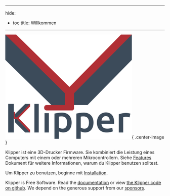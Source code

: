 ***

hide:

- toc title: Willkommen

***

![](img/klipper-logo.png){ .center-image }

Klipper ist eine 3D-Drucker Firmware. Sie kombiniert die Leistung eines Computers mit einem oder mehreren Mikrocontrollern. Siehe [Features](Features.md) Dokument für weitere Informationen, warum du Klipper benutzen solltest.

Um Klipper zu benutzen, beginne mit [Installation](Installation.md).

Klipper is Free Software. Read the [documentation](Overview.md) or view [the Klipper code on github](https://github.com/Klipper3d/klipper). We depend on the generous support from our [sponsors](Sponsors.md).
